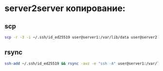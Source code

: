 # server2server копирование:

## scp
```bash
scp -r -3 -i ~/.ssh/id_ed25519 user@server1:/var/lib/data user@server2:/var/lib/data
```

## rsync
```bash
ssh-add ~/.ssh/id_ed25519 && rsync -avz -e "ssh -A" user@server1:/var/lib/data user@server2:/var/lib/data
```